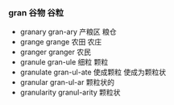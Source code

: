 ### gran 谷物 谷粒

- granary gran-ary  产粮区  粮仓
- grange grange 农田 农庄 
- granger granger  农民
- granule gran-ule  细粒  颗粒
- granulate gran-ul-ate 使成颗粒 使成为颗粒状
- granular gran-ul-ar 颗粒状的
- granularity granul-arity 颗粒状